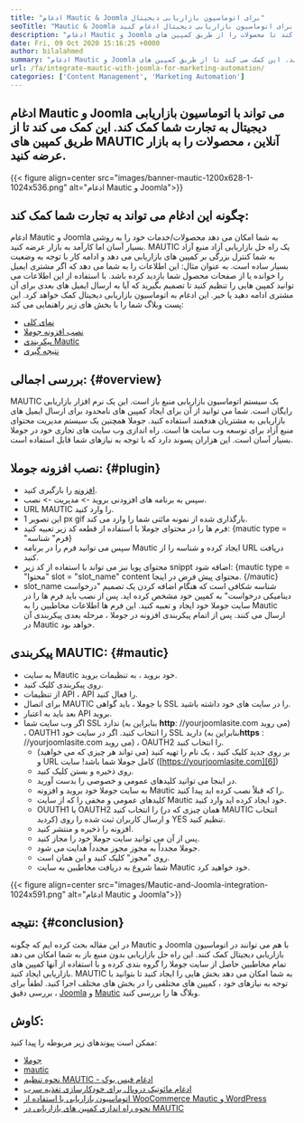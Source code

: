 ```yaml
---
title: "ادغام Mautic & Joomla برای اتوماسیون بازاریابی دیجیتال" 
seoTitle: "Mautic & Joomla را برای اتوماسیون بازاریابی دیجیتال ادغام کنید" 
description: "ادغام Mautic و Joomla می تواند با اتوماسیون بازاریابی دیجیتال به تجارت شما کمک کند. این کمک می کند تا محصولات را از طریق کمپین های Mautic به بازار عرضه کنید." 
date: Fri, 09 Oct 2020 15:16:25 +0000
author: bilalahmed
summary: "ادغام Mautic و Joomla می تواند با اتوماسیون بازاریابی دیجیتال به تجارت شما کمک کند. این کمک می کند تا از طریق کمپین های MAUTIC آنلاین ، محصولات را به بازار عرضه کنید." 
url: /fa/integrate-mautic-with-joomla-for-marketing-automation/
categories: ['Content Management', 'Marketing Automation']
---
```


## ادغام Mautic و Joomla می تواند با اتوماسیون بازاریابی دیجیتال به تجارت شما کمک کند. این کمک می کند تا از طریق کمپین های MAUTIC آنلاین ، محصولات را به بازار عرضه کنید.

{{< figure align=center src="images/banner-mautic-1200x628-1-1024x536.png" alt="ادغام Mautic و Joomla">}}


## چگونه این ادغام می تواند به تجارت شما کمک کند:
ادغام Mautic و Joomla به شما امکان می دهد محصولات/خدمات خود را به روشی بسیار آسان اما کارآمد به بازار عرضه کنید. MAUTIC یک راه حل بازاریابی آزاد منبع آزاد به شما کنترل بزرگی بر کمپین های بازاریابی می دهد و ادامه کار با توجه به وضعیت بسیار ساده است. به عنوان مثال: این اطلاعات را به شما می دهد که اگر مشتری ایمیل را خوانده یا از صفحات محصول شما بازدید کرده باشد. با استفاده از این اطلاعات می توانید کمپین هایی را تنظیم کنید تا تصمیم بگیرید که آیا به ارسال ایمیل های بعدی برای آن مشتری ادامه دهید یا خیر. این ادغام به اتوماسیون بازاریابی دیجیتال کمک خواهد کرد. این پست وبلاگ شما را با بخش های زیر راهنمایی می کند:
  * [نمای کلی][1]
  * [نصب افزونه جوملا][2]
  * [پیکربندی Mautic][3]
  * [نتیجه گیری][4]

## بررسی اجمالی: {#overview}

MAUTIC یک سیستم اتوماسیون بازاریابی منبع باز است. این یک نرم افزار بازاریابی رایگان است. شما می توانید از آن برای ایجاد کمپین های نامحدود برای ارسال ایمیل های بازاریابی به مشتریان هدفمند استفاده کنید.
جوملا همچنین یک سیستم مدیریت محتوای منبع آزاد برای توسعه وب سایت ها است. راه اندازی وب سایت های تجاری خود در جوملا بسیار آسان است. این هزاران پسوند دارد که با توجه به نیازهای شما قابل استفاده است.

## نصب افزونه جوملا: {#plugin}

  * [افزونه][5] را بارگیری کنید.
  * سپس به برنامه های افزودنی بروید -> مدیریت -> نصب.
  * URL MAUTIC را وارد کنید.
  * این تصویر 1 px gif بارگذاری شده از نمونه مائتی شما را وارد می کند.
  * فرم ها را در محتوای جوملا با استفاده از قطعه کد زیر تعبیه کنید: {mautic type = "فرم" شناسه}
  * سپس می توانید فرم را در برنامه Mautic ایجاد کرده و شناسه را از URL دریافت کنید.
  * محتوای پویا نیز می تواند با استفاده از کد زیر snippt اضافه شود: {mautic type = "محتوا" slot = "slot_name" content محتوای پیش فرض در اینجا. {/mautic}
  * slot_name شناسه شکافی است که هنگام اضافه کردن یک تصمیم "درخواست دینامیکی درخواست" به کمپین خود مشخص کرده اید.
پس از نصب باید فرم ها را در سایت جوملا خود ایجاد و تعبیه کنید. این فرم ها اطلاعات مخاطبین را به Mautic ارسال می کنند. پس از اتمام پیکربندی افزونه در جوملا ، مرحله بعدی پیکربندی آن در Mautic خواهد بود.

## پیکربندی MAUTIC: {#mautic}

  * به سایت Mautic خود بروید ، به تنظیمات بروید.
  * روی پیکربندی کلیک کنید.
  * از تنظیمات API ، API را فعال کنید.
  * برای اتصال MAUTIC با جوملا ، باید گواهی SSL را در سایت های خود داشته باشید.
  * بعد باید به اعتبار API بروید.
* اگر وب سایت شما SSL ندارد (بنابراین به **http**: //yourjoomlasite.com می روید) ، OAUTH1 را انتخاب کنید. اگر در سایت خود SSL دارید (بنابراین به**https** : //yourjoomlasite.com می روید) ، OAUTH2 را انتخاب کنید.
  * بر روی جدید کلیک کنید ، یک نام را تهیه کنید (می تواند هر چیزی که می خواهید) و URL کامل جوملا شما باشد! سایت ([https://yourjoomlasite.com][6])
  * روی ذخیره و بستن کلیک کنید.
  * در اینجا می توانید کلیدهای عمومی و خصوصی را بدست آورید.
  * به سایت جوملا خود بروید و افزونه Mautic را که قبلاً نصب کرده اید پیدا کنید.
  * کلیدهای عمومی و مخفی را که از سایت Mautic خود ایجاد کرده اید وارد کنید.
  * OUUTH1 یا OAUTH2 را انتخاب کنید (همان چیزی که در MAUTIC انتخاب کردید) و ارسال کاربران ثبت شده را روی YES تنظیم کنید.
  * افزونه را ذخیره و منتشر کنید.
  * پس از آن می توانید سایت جوملا خود را مجاز کنید.
  * جوملا مجدداً به مجوز مجوز مجدداً هدایت می شود.
  * روی "مجوز" کلیک کنید و این همان است.
  * شما شروع به دریافت مخاطبین به سایت Mautic خود خواهید کرد.

{{< figure align=center src="images/Mautic-and-Joomla-integration-1024x591.png" alt="ادغام Mautic و Joomla">}}


## نتیجه: {#conclusion}

در این مقاله بحث کرده ایم که چگونه Mautic و Joomla با هم می توانند در اتوماسیون بازاریابی دیجیتال کمک کنند. این راه حل بازاریابی بدون منبع باز به شما امکان می دهد تمام مخاطبین حاصل از سایت جوملا را گروه بندی کرده و با استفاده از آنها کمپین های بازاریابی ایجاد کنید. MAUTIC به شما امکان می دهد بخش هایی را ایجاد کنید تا بتوانید با توجه به نیازهای خود ، کمپین های مختلفی را در بخش های مختلف اجرا کنید. لطفاً برای بررسی دقیق ، [Joomla][7] و [Mautic][8] وبلاگ ها را بررسی کنید.

## کاوش:
ممکن است پیوندهای زیر مربوطه را پیدا کنید:
  * [جوملا][7]
  * [mautic][8]
  * [نحوه تنظیم MAUTIC - ادغام فیس بوک][9]
  * [ادغام مائوتیک دروپال برای خودکارسازی تغذیه سرب][10]
  * [اتوماسیون بازاریابی با استفاده از WooCommerce Mautic و WordPress][11]
  * [نحوه راه اندازی کمپین های بازاریابی در MAUTIC][12]



[1]: #overview
[2]: #plugin
[3]: #mautic
[4]: #conclusion
[5]: https://href.li/?https://extensions.joomla.org/extension/mautic/
[6]: https://href.li/?https://yourjoomlasite.com
[7]: https://products.containerize.com/content-management/joomla
[8]: https://products.containerize.com/marketing-automation/mautic
[9]: https://blog.containerize.com/marketing-automation/how-to-setup-mautic-facebook-integration/
[10]: https://blog.containerize.com/content-management/drupal-tutorial-automate-lead-growth-with-drupal-mautic/
[11]: https://blog.containerize.com/blogging/marketing-automation-using-mautic-and-wordpress-woocommerce/
[12]: https://blog.containerize.com/marketing-automation/how-to-setup-marketing-campaigns-using-mautic-campaign-builder/
